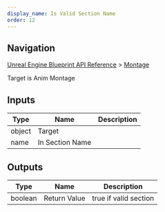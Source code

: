 ```yaml
---
display_name: Is Valid Section Name
order: 12
---
```

## Navigation

[Unreal Engine Blueprint API Reference](https://dev.epicgames.com/documentation/en-us/unreal-engine/BlueprintAPI) > [Montage](https://dev.epicgames.com/documentation/en-us/unreal-engine/BlueprintAPI/Montage)

Target is Anim Montage

## Inputs

| Type | Name | Description |
| --- | --- | --- |
| object | Target |  |
| name | In Section Name |  |

## Outputs

| Type | Name | Description |
| --- | --- | --- |
| boolean | Return Value | true if valid section |
